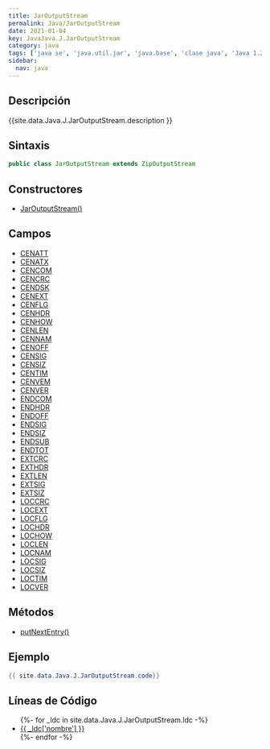 ```yaml
---
title: JarOutputStream
permalink: Java/JarOutputStream
date: 2021-01-04
key: JavaJava.J.JarOutputStream
category: java
tags: ['java se', 'java.util.jar', 'java.base', 'clase java', 'Java 1.2']
sidebar: 
  nav: java
---
```


## Descripción
{{site.data.Java.J.JarOutputStream.description }}

## Sintaxis
~~~java
public class JarOutputStream extends ZipOutputStream
~~~

## Constructores
* [JarOutputStream()](/Java/JarOutputStream/JarOutputStream/)

## Campos
* [CENATT](/Java/JarOutputStream/CENATT)
* [CENATX](/Java/JarOutputStream/CENATX)
* [CENCOM](/Java/JarOutputStream/CENCOM)
* [CENCRC](/Java/JarOutputStream/CENCRC)
* [CENDSK](/Java/JarOutputStream/CENDSK)
* [CENEXT](/Java/JarOutputStream/CENEXT)
* [CENFLG](/Java/JarOutputStream/CENFLG)
* [CENHDR](/Java/JarOutputStream/CENHDR)
* [CENHOW](/Java/JarOutputStream/CENHOW)
* [CENLEN](/Java/JarOutputStream/CENLEN)
* [CENNAM](/Java/JarOutputStream/CENNAM)
* [CENOFF](/Java/JarOutputStream/CENOFF)
* [CENSIG](/Java/JarOutputStream/CENSIG)
* [CENSIZ](/Java/JarOutputStream/CENSIZ)
* [CENTIM](/Java/JarOutputStream/CENTIM)
* [CENVEM](/Java/JarOutputStream/CENVEM)
* [CENVER](/Java/JarOutputStream/CENVER)
* [ENDCOM](/Java/JarOutputStream/ENDCOM)
* [ENDHDR](/Java/JarOutputStream/ENDHDR)
* [ENDOFF](/Java/JarOutputStream/ENDOFF)
* [ENDSIG](/Java/JarOutputStream/ENDSIG)
* [ENDSIZ](/Java/JarOutputStream/ENDSIZ)
* [ENDSUB](/Java/JarOutputStream/ENDSUB)
* [ENDTOT](/Java/JarOutputStream/ENDTOT)
* [EXTCRC](/Java/JarOutputStream/EXTCRC)
* [EXTHDR](/Java/JarOutputStream/EXTHDR)
* [EXTLEN](/Java/JarOutputStream/EXTLEN)
* [EXTSIG](/Java/JarOutputStream/EXTSIG)
* [EXTSIZ](/Java/JarOutputStream/EXTSIZ)
* [LOCCRC](/Java/JarOutputStream/LOCCRC)
* [LOCEXT](/Java/JarOutputStream/LOCEXT)
* [LOCFLG](/Java/JarOutputStream/LOCFLG)
* [LOCHDR](/Java/JarOutputStream/LOCHDR)
* [LOCHOW](/Java/JarOutputStream/LOCHOW)
* [LOCLEN](/Java/JarOutputStream/LOCLEN)
* [LOCNAM](/Java/JarOutputStream/LOCNAM)
* [LOCSIG](/Java/JarOutputStream/LOCSIG)
* [LOCSIZ](/Java/JarOutputStream/LOCSIZ)
* [LOCTIM](/Java/JarOutputStream/LOCTIM)
* [LOCVER](/Java/JarOutputStream/LOCVER)

## Métodos
* [putNextEntry()](/Java/JarOutputStream/putNextEntry)

## Ejemplo
~~~java
{{ site.data.Java.J.JarOutputStream.code}}
~~~

## Líneas de Código
<ul>
{%- for _ldc in site.data.Java.J.JarOutputStream.ldc -%}
   <li>
       <a href="{{_ldc['url'] }}">{{ _ldc['nombre'] }}</a>
   </li>
{%- endfor -%}
</ul>
